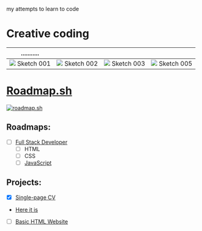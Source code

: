 my attempts to learn to code

# Creative coding
| ........... | | | |
| --- | --- | --- | --- |
|![](https://kyoko.openprocessing.org/thumbnails/visualThumbnail2520734@2x.jpg?hash=20250124095357) Sketch 001|![](https://kyoko.openprocessing.org/thumbnails/visualThumbnail2520735@2x.jpg?hash=20250124095505) Sketch 002|![](https://kyoko.openprocessing.org/thumbnails/visualThumbnail2520739@2x.jpg?hash=20250202182851) Sketch 003|![](https://kyoko.openprocessing.org/thumbnails/visualThumbnail2520740@2x.jpg?hash=20250124100156) Sketch 005|

# [Roadmap.sh](https://roadmap.sh/)

<a href="https://roadmap.sh"><img src="https://roadmap.sh/card/wide/679e828fd7c9b4cc8b1a7e7b?variant=dark" alt="roadmap.sh"/></a>

## Roadmaps:
- [ ] [Full Stack Developer](https://roadmap.sh/full-stack?s=679e828fd7c9b4cc8b1a7e7b)
  - [ ] HTML
  - [ ] CSS
  - [ ] [JavaScript](https://roadmap.sh/javascript)
     
## Projects:
- [x] [Single-page CV](https://roadmap.sh/projects/single-page-cv)
- [Here it is](https://whathellis.github.io/Creative-coding/Homework/001.html)
- [ ] [Basic HTML Website](https://roadmap.sh/projects/basic-html-website) 
